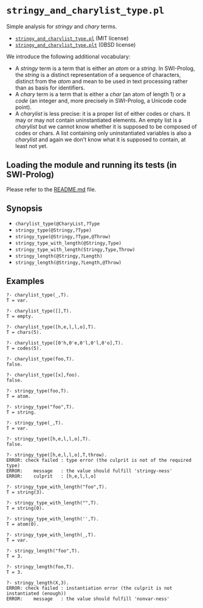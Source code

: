 # `stringy_and_charylist_type.pl`

Simple analysis for _stringy_ and _chary_ terms.

- [`stringy_and_charylist_type.pl`](stringy_and_charylist_type.pl) (MIT license)
- [`stringy_and_charylist_type.plt`](stringy_and_charylist_type.plt) (0BSD license)

We introduce the following additional vocabulary:

- A _stringy_ term is a term that is either an _atom_ or a _string_. In SWI-Prolog, the _string_
  is a distinct representation of a sequence of characters, distinct from the _atom_ and
  mean to be used in text processing rather than as basis for identifiers.
- A _chary_ term is a term that is either a _char_ (an atom of length 1) or a _code_ (an integer
  and, more precisely in SWI-Prolog, a Unicode code point).
- A _charylist_ is less precise: it is a proper list of either codes or chars. It may or may not contain
  uninstantiated elements. An empty list is a _charylist_ but we cannot know whether it is supposed
  to be composed of codes or chars. A list containing only uninstantiated variables is also a _charylist_
  and again we don't know what it is supposed to contain, at least not yet.

## Loading the module and running its tests (in SWI-Prolog)

Please refer to the [README.md](README.md) file.

## Synopsis

- `charylist_type(@CharyList,?Type`
- `stringy_type(@Stringy,?Type)`
- `stringy_type(@Stringy,?Type,@Throw)`
- `stringy_type_with_length(@Stringy,Type)`
- `stringy_type_with_length(Stringy,Type,Throw)`
- `stringy_length(@Stringy,?Length)`
- `stringy_length(@Stringy,?Length,@Throw)`

## Examples

```
?- charylist_type(_,T).
T = var.

?- charylist_type([],T).
T = empty.

?- charylist_type([h,e,l,l,o],T).
T = chars(5).

?- charylist_type([0'h,0'e,0'l,0'l,0'o],T).
T = codes(5).

?- charylist_type(foo,T).
false.

?- charylist_type([x],foo).
false.
```

```
?- stringy_type(foo,T).
T = atom.

?- stringy_type("foo",T).
T = string.

?- stringy_type(_,T).
T = var.

?- stringy_type([h,e,l,l,o],T).
false.

?- stringy_type([h,e,l,l,o],T,throw).
ERROR: check failed : type error (the culprit is not of the required type)
ERROR:    message   : the value should fulfill 'stringy-ness'
ERROR:    culprit   : [h,e,l,l,o]
```

```
?- stringy_type_with_length("foo",T).
T = string(3).

?- stringy_type_with_length("",T).
T = string(0).

?- stringy_type_with_length('',T).
T = atom(0).

?- stringy_type_with_length(_,T).
T = var.
```

```
?- stringy_length("foo",T).
T = 3.

?- stringy_length(foo,T).
T = 3.

?- stringy_length(X,3).
ERROR: check failed : instantiation error (the culprit is not instantiated (enough))
ERROR:    message   : the value should fulfill 'nonvar-ness'
```
